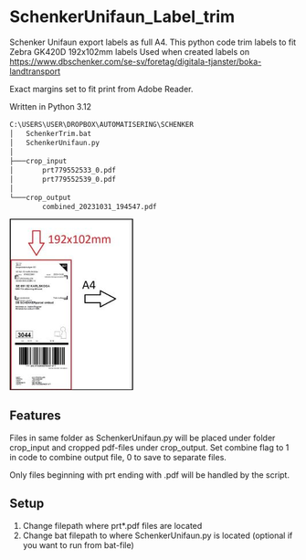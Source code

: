 # SchenkerUnifaun_Label_trim
Schenker Unifaun export labels as full A4. This python code trim labels to fit Zebra GK420D 192x102mm labels
Used when created labels on https://www.dbschenker.com/se-sv/foretag/digitala-tjanster/boka-landtransport

Exact margins set to fit print from Adobe Reader.

Written in Python 3.12

```
C:\USERS\USER\DROPBOX\AUTOMATISERING\SCHENKER
│   SchenkerTrim.bat
│   SchenkerUnifaun.py
│
├───crop_input
│       prt779552533_0.pdf
│       prt779552539_0.pdf
│
└───crop_output
        combined_20231031_194547.pdf
```
![alt text](_a4trim.jpg)

## Features

Files in same folder as SchenkerUnifaun.py will be placed under folder crop_input and cropped pdf-files under crop_output.
Set combine flag to 1 in code to combine output file, 0 to save to separate files.

Only files beginning with prt ending with .pdf will be handled by the script.

## Setup
1. Change filepath where prt*.pdf files are located
2. Change bat filepath to where SchenkerUnifaun.py is located (optional if you want to run from bat-file)
